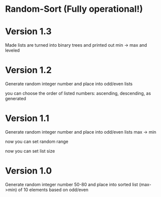 # Random-Sort (Fully operational!)
# Version 1.3
Made lists are turned into binary trees and printed out min -> max and leveled
# Version 1.2
Generate random integer number and place into odd/even lists

  you can choose the order of listed numbers: ascending, descending, as generated
# Version 1.1
Generate random integer number and place into odd/even lists max -> min

  now you can set random range
  
  now you can set list size
# Version 1.0
Generate random integer number 50-80 and place into sorted list (max->min) of 10 elements based on odd/even 

